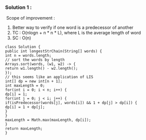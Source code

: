 ### Solution 1 :
​
Scope of improvement :
1. Better way to verify if one word is a predecessor of another
2. TC : O(nlogn + n * n * L), where L is the average length of word
3. SC : O(n)
​
```
class Solution {
public int longestStrChain(String[] words) {
int n = words.length;
// sort the words by length
Arrays.sort(words, (w1, w2) -> {
return w1.length() - w2.length();
});
// this seems like an application of LIS
int[] dp = new int[n + 1];
int maxLength = 0;
for(int i = 0; i < n; i++) {
dp[i] = 1;
for(int j = 0; j < i; j++) {
if(isPredecessor(words[j], words[i]) && 1 + dp[j] > dp[i]) {
dp[i] = 1 + dp[j];
}
}
maxLength = Math.max(maxLength, dp[i]);
}
return maxLength;
}
```